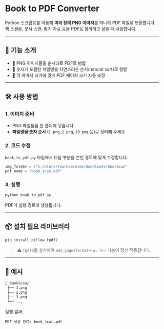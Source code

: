 # Book to PDF Converter

Python 스크립트를 이용해 **여러 장의 PNG 이미지**를 하나의 PDF 파일로 변환합니다.  
책 스캔본, 문서 스캔, 필기 자료 등을 PDF로 정리하고 싶을 때 사용합니다.

---

## 🔧 기능 소개

- 📄 PNG 이미지들을 순서대로 PDF로 병합
- 🔢 숫자가 포함된 파일명을 자연스러운 순서(natural sort)로 정렬
- 📐 각 이미지 크기에 맞게 PDF 페이지 크기 자동 조정
---

## 🛠️ 사용 방법

### 1. 이미지 준비
- PNG 파일들을 한 폴더에 넣습니다.
- **파일명을 숫자 순서** (`1.png`, `2.png`, `10.png` 등)로 정리해 주세요.

### 2. 코드 수정
`book_to_pdf.py` 파일에서 다음 부분을 본인 경로에 맞게 수정합니다:

```python
img_folder = r"C:/Users/YourUsername/Downloads/BookScan"
pdf_name = "book_scan.pdf"
```

### 3. 실행
```bash
python book_to_pdf.py
```

PDF가 실행 경로에 생성됩니다.

---

## 📦 설치 필요 라이브러리

```bash
pip install pillow fpdf2
```

> ⚠️ `fpdf2`를 설치해야 `add_page(format=(w, h))` 기능이 정상 작동합니다.

---

## 🧪 예시

```bash
📂 BookScan/
 ├── 1.png
 ├── 2.png
 ├── 3.png
 └── ...
```

실행 결과:
```
PDF 생성 완료: book_scan.pdf
```

